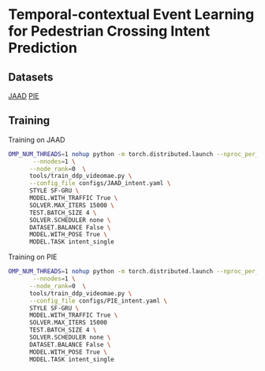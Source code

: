 # Temporal-contextual Event Learning for Pedestrian Crossing Intent Prediction


## Datasets
[JAAD](https://data.nvision2.eecs.yorku.ca/JAAD_dataset/)
[PIE](https://data.nvision2.eecs.yorku.ca/PIE_dataset/)

## Training
Training on JAAD
```bash
OMP_NUM_THREADS=1 nohup python -m torch.distributed.launch --nproc_per_node=6 \
       --nnodes=1 \
      --node_rank=0  \
      tools/train_ddp_videomae.py \
      --config_file configs/JAAD_intent.yaml \
      STYLE SF-GRU \
      MODEL.WITH_TRAFFIC True \
      SOLVER.MAX_ITERS 15000 \
      TEST.BATCH_SIZE 4 \
      SOLVER.SCHEDULER none \
      DATASET.BALANCE False \
      MODEL.WITH_POSE True \
      MODEL.TASK intent_single
```

Training on PIE
```bash
OMP_NUM_THREADS=1 nohup python -m torch.distributed.launch --nproc_per_node=6 \
       --nnodes=1 \
      --node_rank=0  \
      tools/train_ddp_videomae.py \
      --config_file configs/PIE_intent.yaml \
      STYLE SF-GRU \
      MODEL.WITH_TRAFFIC True \
      SOLVER.MAX_ITERS 15000 
      TEST.BATCH_SIZE 4 \
      SOLVER.SCHEDULER none \
      DATASET.BALANCE False \
      MODEL.WITH_POSE True \
      MODEL.TASK intent_single
